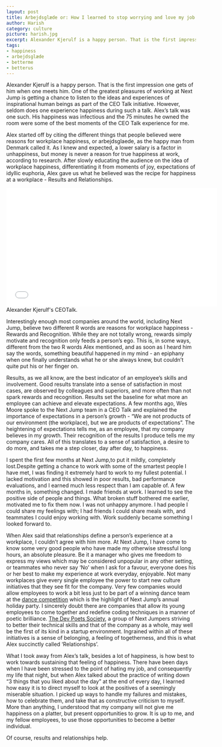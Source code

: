 ```yaml
---
layout: post
title: Arbejdsglæde or: How I learned to stop worrying and love my job
author: Harish
category: culture
picture: harish.jpg
excerpt: Alexander Kjerulf is a happy person. That is the first impression one gets of him when one meets him. One of the greatest pleasures of working at Next Jump is getting a chance to listen to the ideas and experiences of inspirational human beings as part of the CEO Talk initiative. However, seldom does one experience happiness during such a talk. Alex’s talk was one such. His happiness was infectious and the 75 minutes he owned the room were some of the best moments of the CEO Talk experience for me.
tags:
- happiness
- arbejdsglæde
- betterme
- betterus
---
```

Alexander Kjerulf is a happy person. That is the first impression one gets of him when one meets him. One of the greatest pleasures of working at Next Jump is getting a chance to listen to the ideas and experiences of inspirational human beings as part of the CEO Talk initiative. However, seldom does one experience happiness during such a talk. Alex’s talk was one such. His happiness was infectious and the 75 minutes he owned the room were some of the best moments of the CEO Talk experience for me.

Alex started off by citing the different things that people believed were reasons for workplace happiness, or arbejdsglaede, as the happy man from Denmark called it. As I knew and expected, a lower salary is a factor in unhappiness, but money is never a reason for true happiness at work, according to research. After slowly educating the audience on the idea of workplace happiness, differentiating it from moments of joy, expectations of idyllic euphoria, Alex gave us what he believed was the recipe for happiness at a workplace - Results and Relationships.

<iframe width="560" height="315" src="//www.youtube.com/embed/1Gz1TUjspfE" frameborder="0" allowfullscreen></iframe>

<div class="imageSubtext">Alexander Kjerulf's CEOTalk.</div>

Interestingly enough most companies around the world, including Next Jump, believe two different R words are reasons for workplace happiness - Rewards and Recognition. While they are not totally wrong, rewards simply motivate and recognition only feeds a person’s ego. This is, in some ways, different from the two R words Alex mentioned, and as soon as I heard him say the words, something beautiful happened in my mind - an epiphany when one finally understands what he or she always knew, but couldn’t quite put his or her finger on. 

Results, as we all know, are the best indicator of an employee’s skills and involvement. Good results translate into a sense of satisfaction in most cases, are observed by colleagues and superiors, and more often than not spark rewards and recognition. Results set the baseline for what more an employee can achieve and elevate expectations. A few months ago, Wes Moore spoke to the Next Jump team in a CEO Talk and explained the importance of expectations in a person’s growth - “We are not products of our environment (the workplace), but we are products of expectations”. The heightening of expectations tells me, as an employee, that my company believes in my growth. Their recognition of the results I produce tells me my company cares. All of this translates to a sense of satisfaction, a desire to do more, and takes me a step closer, day after day, to happiness.

I spent the first few months at Next Jump,to put it mildly, completely lost.Despite getting a chance to work with some of the smartest people I have met, I was finding it extremely hard to work to my fullest potential. I lacked motivation and this showed in poor results, bad performance evaluations, and I earned much less respect than I am capable of. A few months in, something changed. I made friends at work. I learned to see the positive side of people and things. What broken stuff bothered me earlier, motivated me to fix them now. I was not unhappy anymore. I had people I could share my feelings with; I had friends I could share meals with, and teammates I could enjoy working with. Work suddenly became something I looked forward to. 

When Alex said that relationships define a person’s experience at a workplace, I couldn’t agree with him more. At Next Jump, I have come to know some very good people who have made my otherwise stressful long hours, an absolute pleasure. Be it a manager who gives me freedom to express my views which may be considered unpopular in any other setting, or teammates who never say ‘No’ when I ask for a favour, everyone does his or her best to make my experience at work everyday, enjoyable. Not many workplaces give every single employee the power to start new culture initiatives that they see fit for the company. Very few companies would allow employees to work a bit less just to be part of a winning dance team at the [dance competition][dance] which is the highlight of Next Jump’s annual holiday party. I sincerely doubt there are companies that allow its young employees to come together and redefine coding techniques in a manner of poetic brilliance. [The Dev Poets Society][devpoets], a group of Next Jumpers striving to better their technical skills and that of the company as a whole, may well be the first of its kind in a startup environment. Ingrained within all of these initiatives is a sense of belonging, a feeling of togetherness, and this is what Alex succinctly called ‘Relationships’.

What I took away from Alex’s talk, besides a lot of happiness, is how best to work towards sustaining that feeling of happiness. There have been days when I have been stressed to the point of hating my job, and consequently my life that night, but when Alex talked about the practice of writing down “3 things that you liked about the day” at the end of every day, I learned how easy it is to direct myself to look at the positives of a seemingly miserable situation. I picked up ways to handle my failures and mistakes, how to celebrate them, and take that as constructive criticism to myself. More than anything, I understood that my company will not give me happiness on a platter, but present opportunities to grow. It is up to me, and my fellow employees, to use those opportunities to become a better individual.

Of course, results and relationships help.

[devpoets]: /culture/the-dev-poets-society.html
[dance]: http://www.youtube.com/watch?v=OGztuPMte4Q